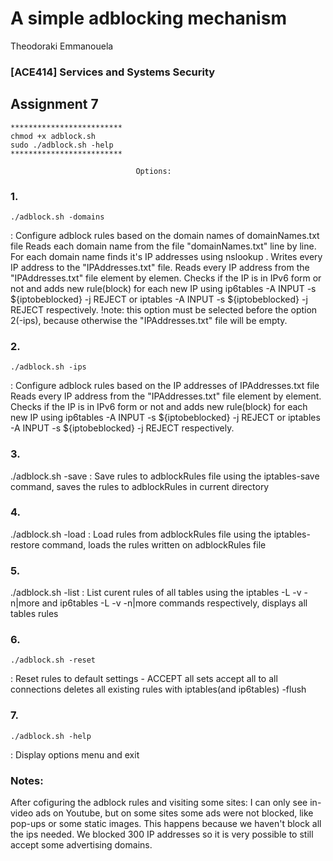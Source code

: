 # A simple adblocking mechanism
Theodoraki Emmanouela

### [ACE414] Services and Systems Security
## Assignment 7

```
*************************
chmod +x adblock.sh
sudo ./adblock.sh -help
*************************
```

                                Options:
### 1.

    ./adblock.sh -domains 
: Configure adblock rules based on the domain names of domainNames.txt file
Reads each domain name from the file "domainNames.txt" line by line.
For each domain name finds it's IP addresses using nslookup .
Writes every IP address to the "IPAddresses.txt" file.
Reads every IP address from the "IPAddresses.txt" file element by elemen. 
Checks if the IP is in IPv6 form or not and adds new rule(block) for each new IP using
ip6tables -A INPUT -s ${iptobeblocked} -j REJECT    or
iptables -A INPUT -s ${iptobeblocked} -j REJECT     respectively.
!note: this option must be selected before the option 2(-ips), because otherwise
the "IPAddresses.txt" file will be empty. 

### 2.
    ./adblock.sh -ips
: Configure adblock rules based on the IP addresses of IPAddresses.txt file
Reads every IP address from the "IPAddresses.txt" file element by element. 
Checks if the IP is in IPv6 form or not and adds new rule(block) for each new IP using
ip6tables -A INPUT -s ${iptobeblocked} -j REJECT    or
iptables -A INPUT -s ${iptobeblocked} -j REJECT     respectively.

### 3.
   ./adblock.sh -save
: Save rules to adblockRules file
using the iptables-save command, saves the rules to adblockRules in current directory

### 4.
   ./adblock.sh -load
: Load rules from adblockRules file
using the iptables-restore command, loads the rules written on adblockRules file 

### 5.
   ./adblock.sh -list
: List curent rules of all tables
using the  iptables -L -v -n|more and ip6tables -L -v -n|more commands respectively,
displays all tables rules

### 6.
    ./adblock.sh -reset
: Reset rules to default settings - ACCEPT all
sets accept all to all connections 
deletes all existing rules with iptables(and ip6tables) -flush

### 7.
    ./adblock.sh -help
: Display options menu and exit

### Notes:
After cofiguring the adblock rules and visiting some sites:
I can only see in-video ads on Youtube, but on some sites some ads were not blocked,
like pop-ups or some static images.
This happens because we haven't block all the ips needed. 
We blocked 300 IP addresses so it is very possible to still accept some advertising domains.
